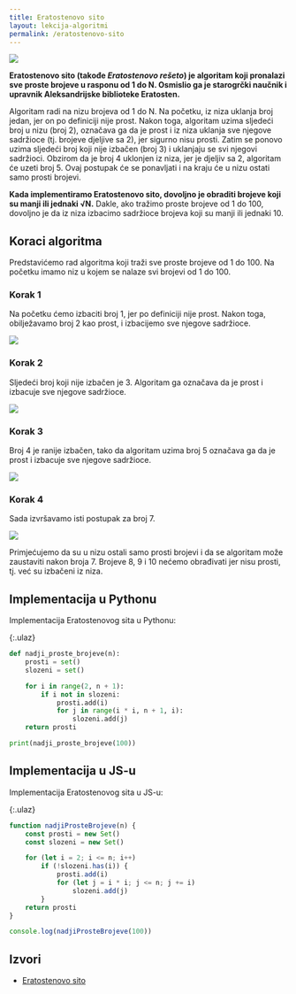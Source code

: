 ```yaml
---
title: Eratostenovo sito
layout: lekcija-algoritmi
permalink: /eratostenovo-sito
---
```


![](https://upload.wikimedia.org/wikipedia/commons/8/8c/New_Animation_Sieve_of_Eratosthenes.gif)

**Eratostenovo sito (takođe *Eratostenovo rešeto*) je algoritam koji pronalazi sve proste brojeve u rasponu od 1 do N. Osmislio ga je starogrčki naučnik i upravnik Aleksandrijske biblioteke Eratosten.**

Algoritam radi na nizu brojeva od 1 do N. Na početku, iz niza uklanja broj jedan, jer on po definiciji nije prost. Nakon toga, algoritam uzima sljedeći broj u nizu (broj 2), označava ga da je prost i iz niza uklanja sve njegove sadržioce (tj. brojeve djeljive sa 2), jer sigurno nisu prosti. Zatim se ponovo uzima sljedeći broj koji nije izbačen (broj 3) i uklanjaju se svi njegovi sadržioci. Obzirom da je broj 4 uklonjen iz niza, jer je djeljiv sa 2, algoritam će uzeti broj 5. Ovaj postupak će se ponavljati i na kraju će u nizu ostati samo prosti brojevi.

**Kada implementiramo Eratostenovo sito, dovoljno je obraditi brojeve koji su manji ili jednaki √N.** Dakle, ako tražimo proste brojeve od 1 do 100, dovoljno je da iz niza izbacimo sadržioce brojeva koji su manji ili jednaki 10.

## Koraci algoritma

Predstavićemo rad algoritma koji traži sve proste brojeve od 1 do 100. Na početku imamo niz u kojem se nalaze svi brojevi od 1 do 100.

### Korak 1

Na početku ćemo izbaciti broj 1, jer po definiciji nije prost. Nakon toga, obilježavamo broj 2 kao prost, i izbacijemo sve njegove sadržioce.

![](images/koncepti/algoritmi/eratosten-01.png)

### Korak 2

Sljedeći broj koji nije izbačen je 3. Algoritam ga označava da je prost i izbacuje sve njegove sadržioce.

![](images/koncepti/algoritmi/eratosten-02.png)

### Korak 3

Broj 4 je ranije izbačen, tako da algoritam uzima broj 5 označava ga da je prost i izbacuje sve njegove sadržioce.

![](images/koncepti/algoritmi/eratosten-03.png)

### Korak 4

Sada izvršavamo isti postupak za broj 7.

![](images/koncepti/algoritmi/eratosten-04.png)

Primjećujemo da su u nizu ostali samo prosti brojevi i da se algoritam može zaustaviti nakon broja 7. Brojeve 8, 9 i 10 nećemo obrađivati jer nisu prosti, tj. već su izbačeni iz niza.

## Implementacija u Pythonu

Implementacija Eratostenovog sita u Pythonu:

{:.ulaz}
```python
def nadji_proste_brojeve(n):
    prosti = set()
    slozeni = set()

    for i in range(2, n + 1):
        if i not in slozeni:
            prosti.add(i)
            for j in range(i * i, n + 1, i):
                slozeni.add(j)
    return prosti

print(nadji_proste_brojeve(100))
```

## Implementacija u JS-u

Implementacija Eratostenovog sita u JS-u:

{:.ulaz}
```js
function nadjiProsteBrojeve(n) {
    const prosti = new Set()
    const slozeni = new Set()

    for (let i = 2; i <= n; i++)
        if (!slozeni.has(i)) {
            prosti.add(i)
            for (let j = i * i; j <= n; j += i)
                slozeni.add(j)
        }
    return prosti
}

console.log(nadjiProsteBrojeve(100))
```

## Izvori

- [Eratostenovo sito](http://boljiprogramer.com/napredno-programiranje/matematicki-algoritmi/eratostenovo-sito/)
